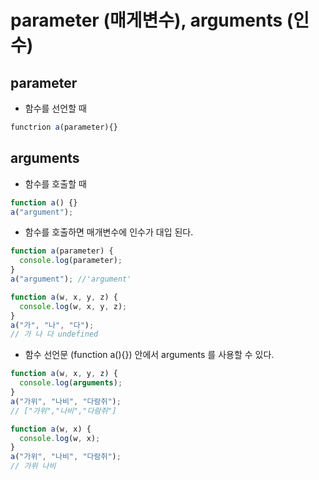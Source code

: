 # parameter (매게변수), arguments (인수)

## parameter

- 함수를 선언할 때

```javascript
functrion a(parameter){}
```

## arguments

- 함수를 호출할 때

```javascript
function a() {}
a("argument");
```

- 함수를 호출하면 매개변수에 인수가 대입 된다.

```javascript
function a(parameter) {
  console.log(parameter);
}
a("argument"); //'argument'
```

```javascript
function a(w, x, y, z) {
  console.log(w, x, y, z);
}
a("가", "나", "다");
// 가 나 다 undefined
```

- 함수 선언문 (function a(){}) 안에서 arguments 를 사용할 수 있다.

```javascript
function a(w, x, y, z) {
  console.log(arguments);
}
a("가위", "나비", "다람쥐");
// ["가위","나비","다람쥐"]
```

```javascript
function a(w, x) {
  console.log(w, x);
}
a("가위", "나비", "다람쥐");
// 가위 나비
```
